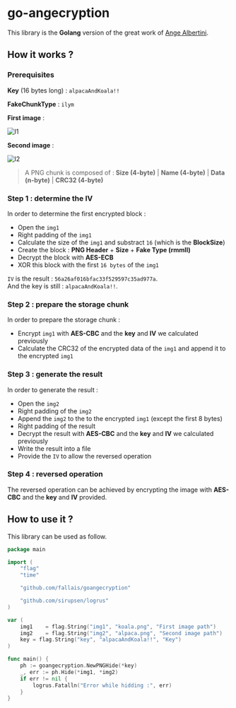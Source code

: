 # go-angecryption

This library is the **Golang** version of the great work of [Ange Albertini](https://corkami.github.io/).  

## How it works ?

### Prerequisites

**Key** (16 bytes long) : `alpacaAndKoala!!`

**FakeChunkType** : `ilym`

**First image** :

![I1](https://github.com/fallais/goangecryption/blob/master/example/alpaca.png)

**Second image** :

![I2](https://github.com/fallais/goangecryption/blob/master/example/koala.png)

> A PNG chunk is composed of : **Size (4-byte)** | **Name (4-byte)** | **Data (n-byte)** | **CRC32 (4-byte)**

### Step 1 : determine the IV

In order to determine the first encrypted block :

- Open the `img1`
- Right padding of the `img1`
- Calculate the size of the `img1` and substract `16` (which is the **BlockSize**)
- Create the block : **PNG Header** +  **Size** + **Fake Type (rmmll)**
- Decrypt the block with **AES-ECB**
- XOR this block with the first `16 bytes` of the `img1`

`IV` is the result : `56a26af016bfac33f529597c35ad977a`.  
And the key is still : `alpacaAndKoala!!`.

### Step 2 : prepare the storage chunk

In order to prepare the storage chunk :

- Encrypt `img1` with **AES-CBC** and the **key** and **IV** we calculated previously
- Calculate the CRC32 of the encrypted data of the `img1` and append it to the encrypted `img1`

### Step 3 : generate the result

In order to generate the result :

- Open the `img2`
- Right padding of the `img2`
- Append the `img2` to the to the encrypted `img1` (except the first 8 bytes)
- Right padding of the result
- Decrypt the result with **AES-CBC** and the **key** and **IV** we calculated previously
- Write the result into a file
- Provide the `IV` to allow the reversed operation

### Step 4 : reversed operation

The reversed operation can be achieved by encrypting the image with **AES-CBC** and the **key** and **IV** provided.

## How to use it ?

This library can be used as follow.

```go
package main

import (
	"flag"
	"time"

	"github.com/fallais/goangecryption"

	"github.com/sirupsen/logrus"
)

var (
	img1    = flag.String("img1", "koala.png", "First image path")
	img2    = flag.String("img2", "alpaca.png", "Second image path")
	key = flag.String("key", "alpacaAndKoala!!", "Key")
)

func main() {
	ph := goangecryption.NewPNGHide(*key)
	_, err := ph.Hide(*img1, *img2)
	if err != nil {
		logrus.Fatalln("Error while hidding :", err)
	}
}
```
